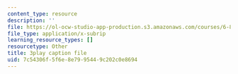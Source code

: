 ```yaml
---
content_type: resource
description: ''
file: https://ol-ocw-studio-app-production.s3.amazonaws.com/courses/6-832-underactuated-robotics-spring-2009/7c54306f5f6e8e7995449c202c0e8694_6v3Ln2ACtqI.srt
file_type: application/x-subrip
learning_resource_types: []
resourcetype: Other
title: 3play caption file
uid: 7c54306f-5f6e-8e79-9544-9c202c0e8694
---
```

